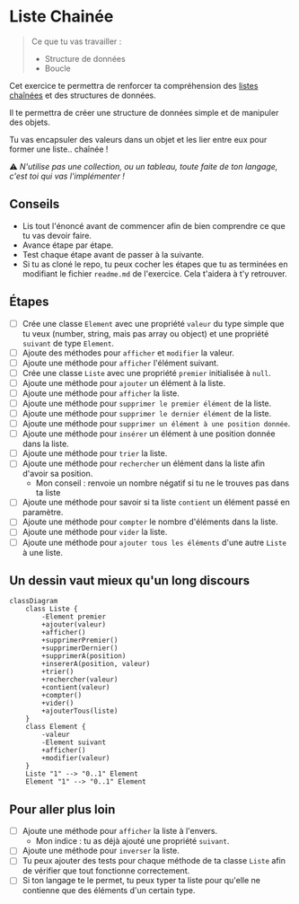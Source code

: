 # Liste Chainée

> Ce que tu vas travailler :
> - Structure de données
> - Boucle

Cet exercice te permettra de renforcer ta compréhension des [listes chaînées](https://fr.wikipedia.org/wiki/Liste_cha%C3%AEn%C3%A9e) et des structures de données. 

Il te permettra de créer une structure de données simple et de manipuler des objets.

Tu vas encapsuler des valeurs dans un objet et les lier entre eux pour former une liste.. chaînée !

⚠ _N'utilise pas une collection, ou un tableau, toute faite de ton langage, c'est toi qui vas l'implémenter !_

## Conseils

- Lis tout l'énoncé avant de commencer afin de bien comprendre ce que tu vas devoir faire.
- Avance étape par étape.
- Test chaque étape avant de passer à la suivante.
- Si tu as cloné le repo, tu peux cocher les étapes que tu as terminées en modifiant le fichier `readme.md` de l'exercice. Cela t'aidera à t'y retrouver.

## Étapes

- [ ] Crée une classe `Element` avec une propriété `valeur` du type simple que tu veux (number, string, mais pas array ou object) et une propriété `suivant` de type `Element`.
- [ ] Ajoute des méthodes pour `afficher` et `modifier` la valeur.
- [ ] Ajoute une méthode pour `afficher` l'élément suivant.
- [ ] Crée une classe `Liste` avec une propriété `premier` initialisée à `null`.
- [ ] Ajoute une méthode pour `ajouter` un élément à la liste.
- [ ] Ajoute une méthode pour `afficher` la liste.
- [ ] Ajoute une méthode pour `supprimer le premier élément` de la liste.
- [ ] Ajoute une méthode pour `supprimer le dernier élément` de la liste.
- [ ] Ajoute une méthode pour `supprimer un élément à une position donnée`.
- [ ] Ajoute une méthode pour `insérer` un élément à une position donnée dans la liste.
- [ ] Ajoute une méthode pour `trier` la liste.
- [ ] Ajoute une méthode pour `rechercher` un élément dans la liste afin d'avoir sa position.
  - Mon conseil : renvoie un nombre négatif si tu ne le trouves pas dans ta liste
- [ ] Ajoute une méthode pour savoir si ta liste `contient` un élément passé en paramètre.
- [ ] Ajoute une méthode pour `compter` le nombre d'éléments dans la liste.
- [ ] Ajoute une méthode pour `vider` la liste.
- [ ] Ajoute une méthode pour `ajouter tous les éléments`  d'une autre `Liste` à une liste.
 
## Un dessin vaut mieux qu'un long discours

```mermaid
classDiagram
    class Liste {
        -Element premier
        +ajouter(valeur)
        +afficher()
        +supprimerPremier()
        +supprimerDernier()
        +supprimerA(position)
        +insererA(position, valeur)
        +trier()
        +rechercher(valeur)
        +contient(valeur)
        +compter()
        +vider()
        +ajouterTous(liste)
    }
    class Element {
        -valeur
        -Element suivant
        +afficher()
        +modifier(valeur)
    }
    Liste "1" --> "0..1" Element
    Element "1" --> "0..1" Element
```

## Pour aller plus loin

- [ ] Ajoute une méthode pour `afficher` la liste à l'envers.
  - Mon indice : tu as déjà ajouté une propriété `suivant`.
- [ ] Ajoute une méthode pour `inverser` la liste.
- [ ] Tu peux ajouter des tests pour chaque méthode de ta classe `Liste` afin de vérifier que tout fonctionne correctement.
- [ ] Si ton langage te le permet, tu peux typer ta liste pour qu'elle ne contienne que des éléments d'un certain type.
